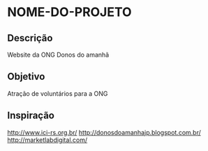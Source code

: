 # NOME-DO-PROJETO
## Descrição
  Website da ONG Donos do amanhã
## Objetivo
  Atração de voluntários para a ONG
## Inspiração
  http://www.ici-rs.org.br/
  http://donosdoamanhajp.blogspot.com.br/
  http://marketlabdigital.com/

